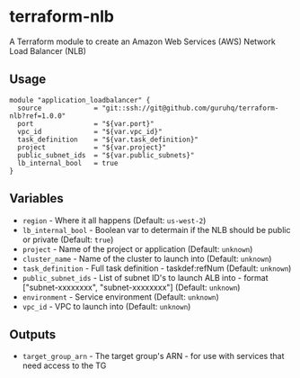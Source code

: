 # terraform-nlb 

A Terraform module to create an Amazon Web Services (AWS) Network Load Balancer (NLB)

## Usage

```hcl
module "application_loadbalancer" {
  source             = "git::ssh://git@github.com/guruhq/terraform-nlb?ref=1.0.0"
  port               = "${var.port}"
  vpc_id             = "${var.vpc_id}"
  task_definition    = "${var.task_definition}"
  project            = "${var.project}"
  public_subnet_ids  = "${var.public_subnets}"
  lb_internal_bool   = true
}
```

## Variables
- `region` - Where it all happens (Default: `us-west-2`)
- `lb_internal_bool` - Boolean var to determain if the NLB should be public or private (Default: `true`)
- `project` - Name of the project or application (Default: `unknown`)
- `cluster_name` - Name of the cluster to launch into (Default: `unknown`)
- `task_definition` - Full task definition - taskdef:refNum (Default: `unknown`)
- `public_subnet_ids` - List of subnet ID's to launch ALB into - format ["subnet-xxxxxxxx", "subnet-xxxxxxxx"] (Default: `unknown`)
- `environment` - Service environment (Default: `unknown`)
- `vpc_id` - VPC to launch into (Default: `unknown`)
## Outputs

- `target_group_arn` - The target group's ARN - for use with services that need access to the TG

